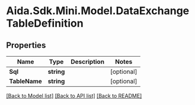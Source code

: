 # Aida.Sdk.Mini.Model.DataExchangeTableDefinition

## Properties

Name | Type | Description | Notes
------------ | ------------- | ------------- | -------------
**Sql** | **string** |  | [optional] 
**TableName** | **string** |  | [optional] 

[[Back to Model list]](../README.md#documentation-for-models) [[Back to API list]](../README.md#documentation-for-api-endpoints) [[Back to README]](../README.md)

